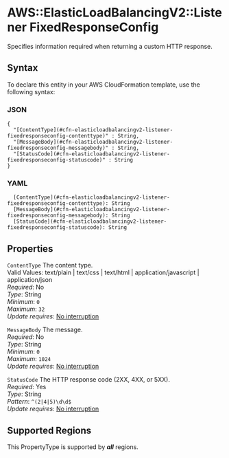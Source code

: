 # AWS::ElasticLoadBalancingV2::Listener FixedResponseConfig<a name="aws-properties-elasticloadbalancingv2-listener-fixedresponseconfig"></a>

Specifies information required when returning a custom HTTP response\.

## Syntax<a name="aws-properties-elasticloadbalancingv2-listener-fixedresponseconfig-syntax"></a>

To declare this entity in your AWS CloudFormation template, use the following syntax:

### JSON<a name="aws-properties-elasticloadbalancingv2-listener-fixedresponseconfig-syntax.json"></a>

```
{
  "[ContentType](#cfn-elasticloadbalancingv2-listener-fixedresponseconfig-contenttype)" : String,
  "[MessageBody](#cfn-elasticloadbalancingv2-listener-fixedresponseconfig-messagebody)" : String,
  "[StatusCode](#cfn-elasticloadbalancingv2-listener-fixedresponseconfig-statuscode)" : String
}
```

### YAML<a name="aws-properties-elasticloadbalancingv2-listener-fixedresponseconfig-syntax.yaml"></a>

```
  [ContentType](#cfn-elasticloadbalancingv2-listener-fixedresponseconfig-contenttype): String
  [MessageBody](#cfn-elasticloadbalancingv2-listener-fixedresponseconfig-messagebody): String
  [StatusCode](#cfn-elasticloadbalancingv2-listener-fixedresponseconfig-statuscode): String
```

## Properties<a name="aws-properties-elasticloadbalancingv2-listener-fixedresponseconfig-properties"></a>

`ContentType`  <a name="cfn-elasticloadbalancingv2-listener-fixedresponseconfig-contenttype"></a>
The content type\.  
Valid Values: text/plain \| text/css \| text/html \| application/javascript \| application/json  
*Required*: No  
*Type*: String  
*Minimum*: `0`  
*Maximum*: `32`  
*Update requires*: [No interruption](https://docs.aws.amazon.com/AWSCloudFormation/latest/UserGuide/using-cfn-updating-stacks-update-behaviors.html#update-no-interrupt)

`MessageBody`  <a name="cfn-elasticloadbalancingv2-listener-fixedresponseconfig-messagebody"></a>
The message\.  
*Required*: No  
*Type*: String  
*Minimum*: `0`  
*Maximum*: `1024`  
*Update requires*: [No interruption](https://docs.aws.amazon.com/AWSCloudFormation/latest/UserGuide/using-cfn-updating-stacks-update-behaviors.html#update-no-interrupt)

`StatusCode`  <a name="cfn-elasticloadbalancingv2-listener-fixedresponseconfig-statuscode"></a>
The HTTP response code \(2XX, 4XX, or 5XX\)\.  
*Required*: Yes  
*Type*: String  
*Pattern*: `^(2|4|5)\d\d$`  
*Update requires*: [No interruption](https://docs.aws.amazon.com/AWSCloudFormation/latest/UserGuide/using-cfn-updating-stacks-update-behaviors.html#update-no-interrupt)

## Supported Regions

This PropertyType is supported by ***all*** regions.